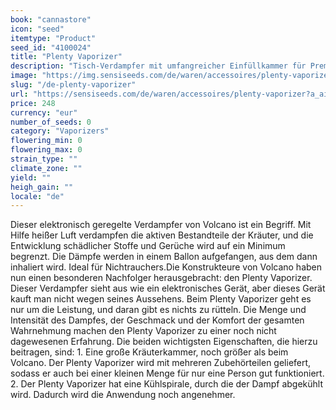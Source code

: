 ```yaml
---
book: "cannastore"
icon: "seed"
itemtype: "Product"
seed_id: "4100024"
title: "Plenty Vaporizer"
description: "Tisch-Verdampfer mit umfangreicher Einfüllkammer für Premium Dampfproduktion. Kommt mit Zubehör & Ersatzteilen. Kaufen Sie Das Plenty Vaporizer hier."
image: "https://img.sensiseeds.com/de/waren/accessoires/plenty-vaporizer-image.png"
slug: "/de-plenty-vaporizer"
url: "https://sensiseeds.com/de/waren/accessoires/plenty-vaporizer?a_aid=cannastore"
price: 248
currency: "eur"
number_of_seeds: 0
category: "Vaporizers"
flowering_min: 0
flowering_max: 0
strain_type: ""
climate_zone: ""
yield: ""
heigh_gain: ""
locale: "de"
---
```

Dieser elektronisch geregelte Verdampfer von Volcano ist ein Begriff. Mit Hilfe heißer Luft verdampfen die aktiven Bestandteile der Kräuter, und die Entwicklung schädlicher Stoffe und Gerüche wird auf ein Minimum begrenzt. Die Dämpfe werden in einem Ballon aufgefangen, aus dem dann inhaliert wird. Ideal für Nichtrauchers.Die Konstrukteure von Volcano haben nun einen besonderen Nachfolger herausgebracht: den Plenty Vaporizer. Dieser Verdampfer sieht aus wie ein elektronisches Gerät, aber dieses Gerät kauft man nicht wegen seines Aussehens. Beim Plenty Vaporizer geht es nur um die Leistung, und daran gibt es nichts zu rütteln. Die Menge und Intensität des Dampfes, der Geschmack und der Komfort der gesamten Wahrnehmung machen den Plenty Vaporizer zu einer noch nicht dagewesenen Erfahrung. Die beiden wichtigsten Eigenschaften, die hierzu beitragen, sind: 1. Eine große Kräuterkammer, noch größer als beim Volcano. Der Plenty Vaporizer wird mit mehreren Zubehörteilen geliefert, sodass er auch bei einer kleinen Menge für nur eine Person gut funktioniert. 2. Der Plenty Vaporizer hat eine Kühlspirale, durch die der Dampf abgekühlt wird. Dadurch wird die Anwendung noch angenehmer.
